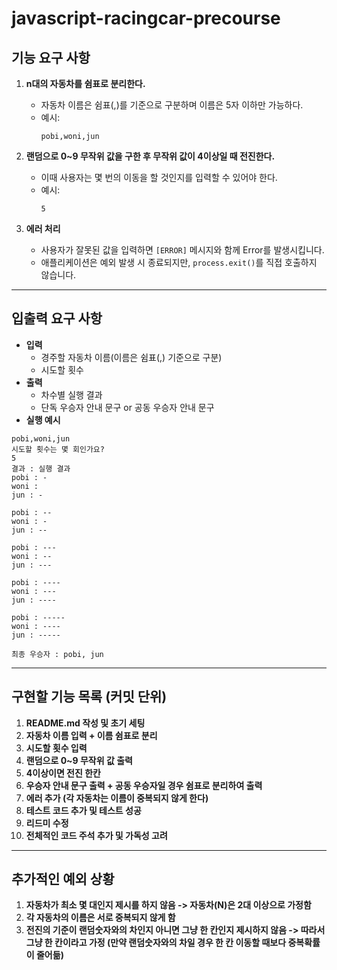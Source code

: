 # javascript-racingcar-precourse


## 기능 요구 사항

1. **n대의 자동차를 쉼표로 분리한다.**
   - 자동차 이름은 쉼표(,)를 기준으로 구분하며 이름은 5자 이하만 가능하다.
   - 예시:
     ```
     pobi,woni,jun
     ```

2. **랜덤으로 0~9 무작위 값을 구한 후 무작위 값이 4이상일 때 전진한다.**
   - 이때 사용자는 몇 번의 이동을 할 것인지를 입력할 수 있어야 한다.
   - 예시:
     ```
     5
     ```

3. **에러 처리**
   - 사용자가 잘못된 값을 입력하면 `[ERROR]` 메시지와 함께 Error를 발생시킵니다.
   - 애플리케이션은 예외 발생 시 종료되지만, `process.exit()`를 직접 호출하지 않습니다.


---

## 입출력 요구 사항

- **입력**
  - 경주할 자동차 이름(이름은 쉼표(,) 기준으로 구분)
  - 시도할 횟수
- **출력**
  - 차수별 실행 결과
  - 단독 우승자 안내 문구 or 공동 우승자 안내 문구
- **실행 예시**
```경주할 자동차 이름을 입력하세요.(이름은 쉼표(,) 기준으로 구분)
pobi,woni,jun
시도할 횟수는 몇 회인가요?
5
결과 : 실행 결과
pobi : -
woni : 
jun : -

pobi : --
woni : -
jun : --

pobi : ---
woni : --
jun : ---

pobi : ----
woni : ---
jun : ----

pobi : -----
woni : ----
jun : -----

최종 우승자 : pobi, jun
```


---

## 구현할 기능 목록 (커밋 단위)

1. **README.md 작성 및 초기 세팅**  
2. **자동차 이름 입력 + 이름 쉼표로 분리**
3. **시도할 횟수 입력**
4. **랜덤으로 0~9 무작위 값 출력**
5. **4이상이면 전진 한칸**
6. **우승자 안내 문구 출력 + 공동 우승자일 경우 쉼표로 분리하여 출력**
7. **에러 추가 (각 자동차는 이름이 중복되지 않게 한다)**
8. **테스트 코드 추가 및 테스트 성공**
9. **리드미 수정**
10. **전체적인 코드 주석 추가 및 가독성 고려**
---

## 추가적인 예외 상황
1. **자동차가 최소 몇 대인지 제시를 하지 않음 -> 자동차(N)은 2대 이상으로 가정함**
2. **각 자동차의 이름은 서로 중복되지 않게 함**
3. **전진의 기준이 랜덤숫자와의 차인지 아니면 그냥 한 칸인지 제시하지 않음 -> 따라서 그냥 한 칸이라고 가정 (만약 랜덤숫자와의 차일 경우 한 칸 이동할 때보다 중복확률이 줄어듦)**

